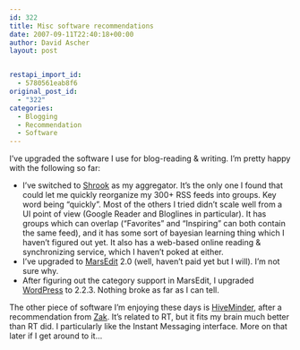 ```yaml
---
id: 322
title: Misc software recommendations
date: 2007-09-11T22:40:18+00:00
author: David Ascher
layout: post


restapi_import_id:
  - 5780561eab8f6
original_post_id:
  - "322"
categories:
  - Blogging
  - Recommendation
  - Software
---
```

I&#8217;ve upgraded the software I use for blog-reading & writing. I&#8217;m pretty happy with the following so far:

  * I&#8217;ve switched to [Shrook](http://www.utsire.com/shrook/) as my aggregator. It&#8217;s the only one I found that could let me quickly reorganize my 300+ RSS feeds into groups. Key word being &#8220;quickly&#8221;. Most of the others I tried didn&#8217;t scale well from a UI point of view (Google Reader and Bloglines in particular). It has groups which can overlap (&#8220;Favorites&#8221; and &#8220;Inspiring&#8221; can both contain the same feed), and it has some sort of bayesian learning thing which I haven&#8217;t figured out yet. It also has a web-based online reading & synchronizing service, which I haven&#8217;t poked at either. 
  * I&#8217;ve upgraded to [MarsEdit](http://www.red-sweater.com/marsedit/) 2.0 (well, haven&#8217;t paid yet but I will). I&#8217;m not sure why. 
  * After figuring out the category support in MarsEdit, I upgraded [WordPress](http://wordpress.org/) to 2.2.3. Nothing broke as far as I can tell. 

The other piece of software I&#8217;m enjoying these days is [HiveMinder](http://hiveminder.com/), after a recommendation from [Zak](http://zak.greant.com/). It&#8217;s related to RT, but it fits my brain much better than RT did. I particularly like the Instant Messaging interface. More on that later if I get around to it&#8230;